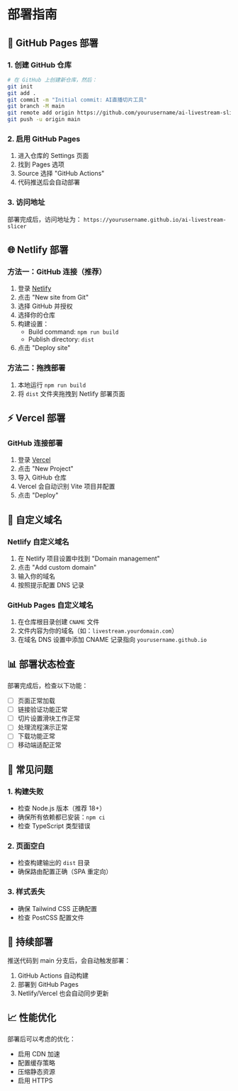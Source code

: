 # 部署指南

## 🚀 GitHub Pages 部署

### 1. 创建 GitHub 仓库
```bash
# 在 GitHub 上创建新仓库，然后：
git init
git add .
git commit -m "Initial commit: AI直播切片工具"
git branch -M main
git remote add origin https://github.com/yourusername/ai-livestream-slicer.git
git push -u origin main
```

### 2. 启用 GitHub Pages
1. 进入仓库的 Settings 页面
2. 找到 Pages 选项
3. Source 选择 "GitHub Actions"
4. 代码推送后会自动部署

### 3. 访问地址
部署完成后，访问地址为：
`https://yourusername.github.io/ai-livestream-slicer`

## 🌐 Netlify 部署

### 方法一：GitHub 连接（推荐）
1. 登录 [Netlify](https://netlify.com)
2. 点击 "New site from Git"
3. 选择 GitHub 并授权
4. 选择你的仓库
5. 构建设置：
   - Build command: `npm run build`
   - Publish directory: `dist`
6. 点击 "Deploy site"

### 方法二：拖拽部署
1. 本地运行 `npm run build`
2. 将 `dist` 文件夹拖拽到 Netlify 部署页面

## ⚡ Vercel 部署

### GitHub 连接部署
1. 登录 [Vercel](https://vercel.com)
2. 点击 "New Project"
3. 导入 GitHub 仓库
4. Vercel 会自动识别 Vite 项目并配置
5. 点击 "Deploy"

## 🔧 自定义域名

### Netlify 自定义域名
1. 在 Netlify 项目设置中找到 "Domain management"
2. 点击 "Add custom domain"
3. 输入你的域名
4. 按照提示配置 DNS 记录

### GitHub Pages 自定义域名
1. 在仓库根目录创建 `CNAME` 文件
2. 文件内容为你的域名（如：`livestream.yourdomain.com`）
3. 在域名 DNS 设置中添加 CNAME 记录指向 `yourusername.github.io`

## 📊 部署状态检查

部署完成后，检查以下功能：
- [ ] 页面正常加载
- [ ] 链接验证功能正常
- [ ] 切片设置滑块工作正常
- [ ] 处理流程演示正常
- [ ] 下载功能正常
- [ ] 移动端适配正常

## 🐛 常见问题

### 1. 构建失败
- 检查 Node.js 版本（推荐 18+）
- 确保所有依赖都已安装：`npm ci`
- 检查 TypeScript 类型错误

### 2. 页面空白
- 检查构建输出的 `dist` 目录
- 确保路由配置正确（SPA 重定向）

### 3. 样式丢失
- 确保 Tailwind CSS 正确配置
- 检查 PostCSS 配置文件

## 🔄 持续部署

推送代码到 main 分支后，会自动触发部署：
1. GitHub Actions 自动构建
2. 部署到 GitHub Pages
3. Netlify/Vercel 也会自动同步更新

## 📈 性能优化

部署后可以考虑的优化：
- 启用 CDN 加速
- 配置缓存策略
- 压缩静态资源
- 启用 HTTPS